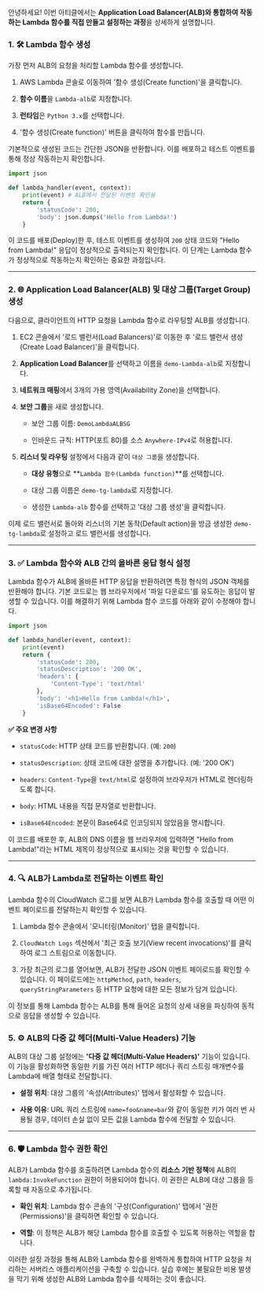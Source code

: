 
안녕하세요! 이번 아티클에서는 **Application Load Balancer(ALB)와 통합하여 작동하는 Lambda 함수를 직접 만들고 설정하는 과정**을 상세하게 설명합니다.

### 1. 🛠️ Lambda 함수 생성

가장 먼저 ALB의 요청을 처리할 Lambda 함수를 생성합니다.

1. AWS Lambda 콘솔로 이동하여 '함수 생성(Create function)'을 클릭합니다.
    
2. **함수 이름**을 `Lambda-alb`로 지정합니다.
    
3. **런타임**은 `Python 3.x`를 선택합니다.
    
4. '함수 생성(Create function)' 버튼을 클릭하여 함수를 만듭니다.
    

기본적으로 생성된 코드는 간단한 JSON을 반환합니다. 이를 배포하고 테스트 이벤트를 통해 정상 작동하는지 확인합니다.

```Python
import json

def lambda_handler(event, context):
    print(event) # ALB에서 전달된 이벤트 확인용
    return {
        'statusCode': 200,
        'body': json.dumps('Hello from Lambda!')
    }
```

이 코드를 배포(Deploy)한 후, 테스트 이벤트를 생성하여 `200` 상태 코드와 "Hello from Lambda!" 응답이 정상적으로 출력되는지 확인합니다. 이 단계는 Lambda 함수가 정상적으로 작동하는지 확인하는 중요한 과정입니다.

---

### 2. 🌐 Application Load Balancer(ALB) 및 대상 그룹(Target Group) 생성

다음으로, 클라이언트의 HTTP 요청을 Lambda 함수로 라우팅할 ALB를 생성합니다.

1. EC2 콘솔에서 '로드 밸런서(Load Balancers)'로 이동한 후 '로드 밸런서 생성(Create Load Balancer)'을 클릭합니다.
    
2. **Application Load Balancer**를 선택하고 이름을 `demo-Lambda-alb`로 지정합니다.
    
3. **네트워크 매핑**에서 3개의 가용 영역(Availability Zone)을 선택합니다.
    
4. **보안 그룹**을 새로 생성합니다.
    
    - 보안 그룹 이름: `DemoLambdaALBSG`
        
    - 인바운드 규칙: HTTP(포트 80)를 소스 `Anywhere-IPv4`로 허용합니다.
        
5. **리스너 및 라우팅** 설정에서 다음과 같이 `대상 그룹`을 생성합니다.
    
    - **대상 유형**으로 **`Lambda 함수(Lambda function)`**를 선택합니다.
        
    - 대상 그룹 이름은 `demo-tg-lambda`로 지정합니다.
        
    - 생성한 `Lambda-alb` 함수를 선택하고 '대상 그룹 생성'을 클릭합니다.
        

이제 로드 밸런서로 돌아와 리스너의 기본 동작(Default action)을 방금 생성한 `demo-tg-lambda`로 설정하고 로드 밸런서를 생성합니다.

---

### 3. ✅ Lambda 함수와 ALB 간의 올바른 응답 형식 설정

Lambda 함수가 ALB에 올바른 HTTP 응답을 반환하려면 특정 형식의 JSON 객체를 반환해야 합니다. 기본 코드로는 웹 브라우저에서 '파일 다운로드'를 유도하는 응답이 발생할 수 있습니다. 이를 해결하기 위해 Lambda 함수 코드를 아래와 같이 수정해야 합니다.

```Python
import json

def lambda_handler(event, context):
    print(event)
    return {
        'statusCode': 200,
        'statusDescription': '200 OK',
        'headers': {
            'Content-Type': 'text/html'
        },
        'body': '<h1>Hello from Lambda!</h1>',
        'isBase64Encoded': False
    }
```

**✅ 주요 변경 사항**

- `statusCode`: HTTP 상태 코드를 반환합니다. (예: `200`)
    
- `statusDescription`: 상태 코드에 대한 설명을 추가합니다. (예: '200 OK')
    
- `headers`: `Content-Type`을 `text/html`로 설정하여 브라우저가 HTML로 렌더링하도록 합니다.
    
- `body`: HTML 내용을 직접 문자열로 반환합니다.
    
- `isBase64Encoded`: 본문이 Base64로 인코딩되지 않았음을 명시합니다.
    

이 코드를 배포한 후, ALB의 DNS 이름을 웹 브라우저에 입력하면 "Hello from Lambda!"라는 HTML 제목이 정상적으로 표시되는 것을 확인할 수 있습니다.

---

### 4. 🔍 ALB가 Lambda로 전달하는 이벤트 확인

Lambda 함수의 CloudWatch 로그를 보면 ALB가 Lambda 함수를 호출할 때 어떤 이벤트 페이로드를 전달하는지 확인할 수 있습니다.

1. Lambda 함수 콘솔에서 '모니터링(Monitor)' 탭을 클릭합니다.
    
2. `CloudWatch Logs` 섹션에서 '최근 호출 보기(View recent invocations)'를 클릭하여 로그 스트림으로 이동합니다.
    
3. 가장 최근의 로그를 열어보면, ALB가 전달한 JSON 이벤트 페이로드를 확인할 수 있습니다. 이 페이로드에는 `httpMethod`, `path`, `headers`, `queryStringParameters` 등 HTTP 요청에 대한 모든 정보가 담겨 있습니다.
    

이 정보를 통해 Lambda 함수는 ALB를 통해 들어온 요청의 상세 내용을 파싱하여 동적으로 응답을 생성할 수 있습니다.

### 5. ⚙️ ALB의 다중 값 헤더(Multi-Value Headers) 기능

ALB의 대상 그룹 설정에는 **'다중 값 헤더(Multi-Value Headers)'** 기능이 있습니다. 이 기능을 활성화하면 동일한 키를 가진 여러 HTTP 헤더나 쿼리 스트링 매개변수를 Lambda에 배열 형태로 전달합니다.

- **설정 위치**: 대상 그룹의 '속성(Attributes)' 탭에서 활성화할 수 있습니다.
    
- **사용 이유**: URL 쿼리 스트링에 `name=foo&name=bar`와 같이 동일한 키가 여러 번 사용될 경우, 데이터 손실 없이 모든 값을 Lambda 함수에 전달할 수 있습니다.
    

---

### 6. 🛡️ Lambda 함수 권한 확인

ALB가 Lambda 함수를 호출하려면 Lambda 함수의 **리소스 기반 정책**에 ALB의 `lambda:InvokeFunction` 권한이 허용되어야 합니다. 이 권한은 ALB에 대상 그룹을 등록할 때 자동으로 추가됩니다.

- **확인 위치**: Lambda 함수 콘솔의 '구성(Configuration)' 탭에서 '권한(Permissions)'을 클릭하면 확인할 수 있습니다.
    
- **역할**: 이 정책은 ALB가 해당 Lambda 함수를 호출할 수 있도록 허용하는 역할을 합니다.
    

이러한 설정 과정을 통해 ALB와 Lambda 함수를 완벽하게 통합하여 HTTP 요청을 처리하는 서버리스 애플리케이션을 구축할 수 있습니다. 실습 후에는 불필요한 비용 발생을 막기 위해 생성한 ALB와 Lambda 함수를 삭제하는 것이 좋습니다.
